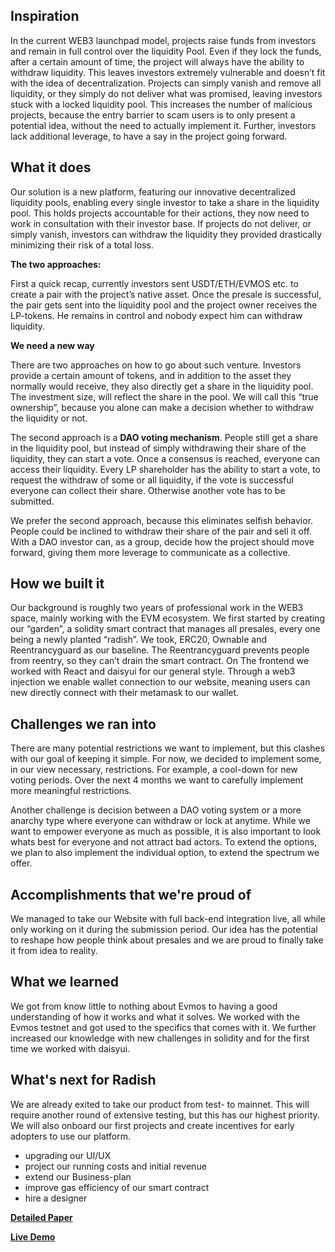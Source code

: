 ## Inspiration
In the current WEB3 launchpad model, projects raise funds from investors and remain in full control over the liquidity Pool. Even if they lock the funds, after a certain amount of time, the project will always have the ability to withdraw liquidity. This leaves investors extremely vulnerable and doesn’t fit with the idea of decentralization. Projects can simply vanish and remove all liquidity, or they simply do not deliver what was promised, leaving investors stuck with a locked liquidity pool. This increases the number of malicious projects, because the entry barrier to scam users is to only present a potential idea, without the need to actually implement it. Further, investors lack additional leverage, to have a say in the project going forward. 

## What it does
Our solution is a new platform, featuring our innovative decentralized liquidity pools, enabling every single investor to take a share in the liquidity pool. This holds projects accountable for their actions, they now need to work in consultation with their investor base. If projects do not deliver, or simply vanish, investors can withdraw the liquidity they provided drastically minimizing their risk of a total loss.

**The two approaches:**

First a quick recap, currently investors sent USDT/ETH/EVMOS etc. to create a pair with the project’s native asset. Once the presale is successful, the pair gets sent into the liquidity pool and the project owner receives the LP-tokens. He remains in control and nobody expect him can withdraw liquidity. 

**We need a new way**

There are two approaches on how to go about such venture. Investors provide a certain amount of tokens, and in addition to the asset they normally would receive, they also directly get a share in the liquidity pool. The investment size, will reflect the share in the pool. We will call this “true ownership”, because you alone can make a decision whether to withdraw the liquidity or not. 

The second approach is a **DAO voting mechanism**. People still get a share in the liquidity pool, but instead of simply withdrawing their share of the liquidity, they can start a vote. Once a consensus is reached, everyone can access their liquidity. Every LP shareholder has the ability to start a vote, to request the withdraw of some or all liquidity, if the vote is successful everyone can collect their share. Otherwise another vote has to be submitted.

We prefer the second approach, because this eliminates selfish behavior. People could be inclined to withdraw their share of the pair and sell it off. With a DAO investor can, as a group, decide how the project should move forward, giving them more leverage to communicate as a collective.

## How we built it
Our background is roughly two years of professional work in the WEB3 space, mainly working with the EVM ecosystem. We first started by creating our “garden”, a solidity smart contract that manages all presales, every one being a newly planted “radish”. We took, ERC20, Ownable and Reentrancyguard as our baseline. The Reentrancyguard prevents people from reentry, so they can’t drain the smart contract.
On The frontend we worked with React and daisyui for our general style. Through a web3 injection we enable wallet connection to our website, meaning users can new directly connect with their metamask to our wallet. 

## Challenges we ran into
There are many potential restrictions we want to implement, but this clashes with our goal of keeping it simple. For now, we decided to implement some, in our view necessary, restrictions. For example, a cool-down for new voting periods. Over the next 4 months we want to carefully implement more meaningful restrictions. 

Another challenge is decision between a DAO voting system or a more anarchy type where everyone can withdraw or lock at anytime. While we want to empower everyone as much as possible, it is also important to look whats best for everyone and not attract bad actors. To extend the options, we plan to also implement the individual option, to extend the spectrum we offer.

## Accomplishments that we're proud of
We managed to take our Website with full back-end integration live, all while only working on it during the submission period. Our idea has the potential to reshape how people think about presales and we are proud to finally take it from idea to reality.

## What we learned
We got from know little to nothing about Evmos to having a good understanding of how it works and what it solves. We worked with the Evmos testnet and got used to the specifics that comes with it. We further increased our knowledge with new challenges in solidity and for the first time we worked with daisyui.

## What's next for Radish
We are already exited to take our product from test- to mainnet. This will require another round of extensive testing, but this has our highest priority. 
We will also onboard our first projects and create incentives for early adopters to use our platform.

- upgrading our UI/UX
- project our running costs and initial revenue
- extend our Business-plan
- improve gas efficiency of our smart contract
- hire a designer

**[Detailed Paper](https://github.com/aschenkuttel/radish/blob/master/Evmos%20Momentum%20Hackathon%20-%20WP.pdf)**

**[Live Demo](https://app.radishpool.com/)**

